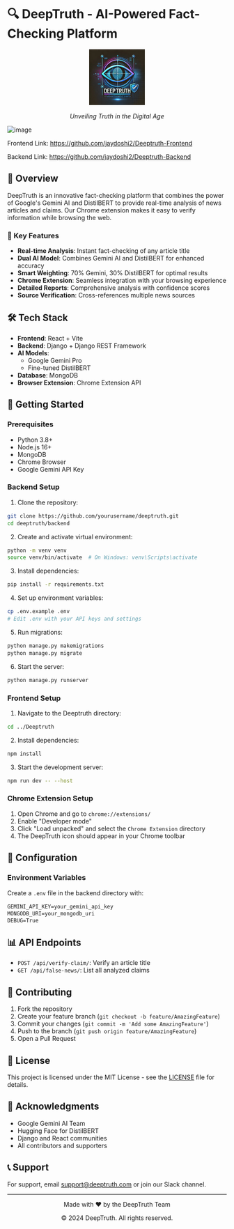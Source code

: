 # 🔍 DeepTruth - AI-Powered Fact-Checking Platform

<div align="center">
  <img src="Chrome Extension/images/icon128.png" alt="DeepTruth Logo" width="128" height="128">
  <p><em>Unveiling Truth in the Digital Age</em></p>
</div>

![image](https://github.com/user-attachments/assets/6ab275ae-9766-4517-bccc-764b51053b26)

Frontend Link: https://github.com/jaydoshi2/Deeptruth-Frontend

Backend Link: https://github.com/jaydoshi2/Deeptruth-Backend
## 🌟 Overview

DeepTruth is an innovative fact-checking platform that combines the power of Google's Gemini AI and DistilBERT to provide real-time analysis of news articles and claims. Our Chrome extension makes it easy to verify information while browsing the web.

### 🎯 Key Features

- **Real-time Analysis**: Instant fact-checking of any article title
- **Dual AI Model**: Combines Gemini AI and DistilBERT for enhanced accuracy
- **Smart Weighting**: 70% Gemini, 30% DistilBERT for optimal results
- **Chrome Extension**: Seamless integration with your browsing experience
- **Detailed Reports**: Comprehensive analysis with confidence scores
- **Source Verification**: Cross-references multiple news sources

## 🛠️ Tech Stack

- **Frontend**: React + Vite
- **Backend**: Django + Django REST Framework
- **AI Models**: 
  - Google Gemini Pro
  - Fine-tuned DistilBERT
- **Database**: MongoDB
- **Browser Extension**: Chrome Extension API

## 🚀 Getting Started

### Prerequisites

- Python 3.8+
- Node.js 16+
- MongoDB
- Chrome Browser
- Google Gemini API Key

### Backend Setup

1. Clone the repository:
```bash
git clone https://github.com/yourusername/deeptruth.git
cd deeptruth/backend
```

2. Create and activate virtual environment:
```bash
python -m venv venv
source venv/bin/activate  # On Windows: venv\Scripts\activate
```

3. Install dependencies:
```bash
pip install -r requirements.txt
```

4. Set up environment variables:
```bash
cp .env.example .env
# Edit .env with your API keys and settings
```

5. Run migrations:
```bash
python manage.py makemigrations
python manage.py migrate
```

6. Start the server:
```bash
python manage.py runserver
```

### Frontend Setup

1. Navigate to the Deeptruth directory:
```bash
cd ../Deeptruth
```

2. Install dependencies:
```bash
npm install
```

3. Start the development server:
```bash
npm run dev -- --host
```

### Chrome Extension Setup

1. Open Chrome and go to `chrome://extensions/`
2. Enable "Developer mode"
3. Click "Load unpacked" and select the `Chrome Extension` directory
4. The DeepTruth icon should appear in your Chrome toolbar

## 🔧 Configuration

### Environment Variables

Create a `.env` file in the backend directory with:

```env
GEMINI_API_KEY=your_gemini_api_key
MONGODB_URI=your_mongodb_uri
DEBUG=True
```

## 📊 API Endpoints

- `POST /api/verify-claim/`: Verify an article title
- `GET /api/false-news/`: List all analyzed claims

## 🤝 Contributing

1. Fork the repository
2. Create your feature branch (`git checkout -b feature/AmazingFeature`)
3. Commit your changes (`git commit -m 'Add some AmazingFeature'`)
4. Push to the branch (`git push origin feature/AmazingFeature`)
5. Open a Pull Request

## 📝 License

This project is licensed under the MIT License - see the [LICENSE](LICENSE) file for details.

## 🙏 Acknowledgments

- Google Gemini AI Team
- Hugging Face for DistilBERT
- Django and React communities
- All contributors and supporters

## 📞 Support

For support, email support@deeptruth.com or join our Slack channel.

---

<div align="center">
  <p>Made with ❤️ by the DeepTruth Team</p>
  <p>© 2024 DeepTruth. All rights reserved.</p>
</div>

